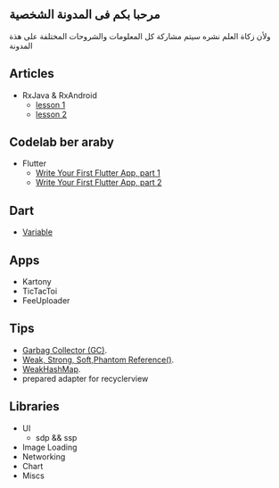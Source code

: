 ## مرحبا بكم فى المدونة الشخصية 
ولأن زكاة العلم نشره سيتم مشاركة كل المعلومات والشروحات المختلفة على هذة المدونة 
## Articles 
  - RxJava & RxAndroid
     -  [lesson 1](rx/rx1.html)
     -  [lesson 2](rx/rx2.html)    

## Codelab ber araby 
- Flutter 
  - [Write Your First Flutter App, part 1](codelab/codelab_flutter1.html)
  - [Write Your First Flutter App, part 2](codelab/codelab_flutter2.html)


## Dart 
- [Variable](dart/dart1.html)
## Apps
- Kartony 
- TicTacToi
- FeeUploader

## Tips
- [Garbag Collector (GC)](notes/GarbagCollector.md).
- [Weak, Strong, Soft,Phantom Reference()](notes/weak_reference.md).
- [WeakHashMap](notes/weakHashMap.md).
- prepared adapter for recyclerview 


## Libraries
- UI 
  - sdp && ssp 
- Image Loading 
- Networking 
- Chart 
- Miscs 
